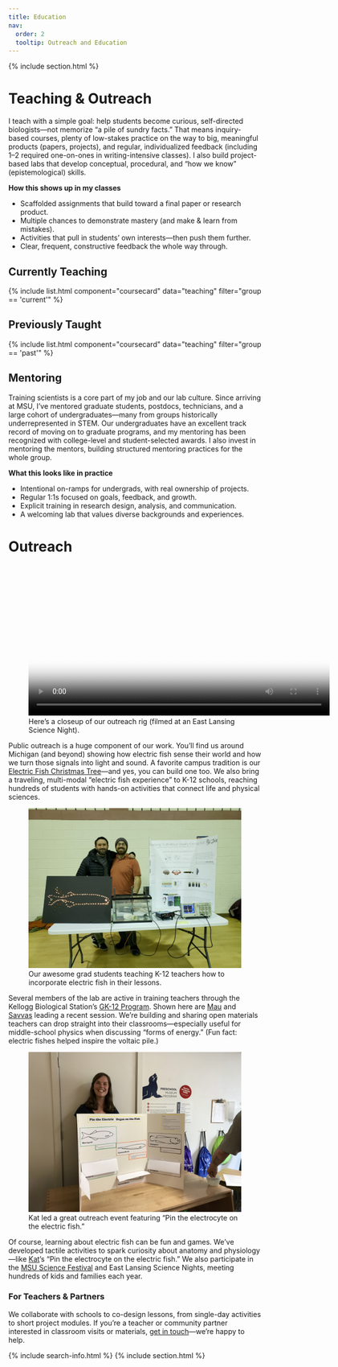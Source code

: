 ```yaml
---
title: Education
nav:
  order: 2
  tooltip: Outreach and Education
---
```


{% include section.html %}

# <i class="fas fa-graduation-cap"></i> Teaching & Outreach

I teach with a simple goal: help students become curious, self-directed biologists—not memorize “a pile of sundry facts.” That means inquiry-based courses, plenty of low-stakes practice on the way to big, meaningful products (papers, projects), and regular, individualized feedback (including 1–2 required one-on-ones in writing-intensive classes). I also build project-based labs that develop conceptual, procedural, and “how we know” (epistemological) skills.

**How this shows up in my classes**

- Scaffolded assignments that build toward a final paper or research product.
- Multiple chances to demonstrate mastery (and make & learn from mistakes).
- Activities that pull in students’ own interests—then push them further.
- Clear, frequent, constructive feedback the whole way through.

## Currently Teaching

{% include list.html component="coursecard" data="teaching" filter="group == 'current'" %}

## Previously Taught

{% include list.html component="coursecard" data="teaching" filter="group == 'past'" %}

## Mentoring

Training scientists is a core part of my job and our lab culture. Since arriving at MSU, I’ve mentored graduate students, postdocs, technicians, and a large cohort of undergraduates—many from groups historically underrepresented in STEM. Our undergraduates have an excellent track record of moving on to graduate programs, and my mentoring has been recognized with college-level and student-selected awards. I also invest in mentoring the mentors, building structured mentoring practices for the whole group.

**What this looks like in practice**

- Intentional on-ramps for undergrads, with real ownership of projects.
- Regular 1:1s focused on goals, feedback, and growth.
- Explicit training in research design, analysis, and communication.
- A welcoming lab that values diverse backgrounds and experiences.

# <i class="fas fa-bullhorn"></i> Outreach

<figure class="outreach-media">
  <video controls poster="/images/outreach_rig.jpg" width="600">
    <source src="/images/outreach_rig.mov" type="video/quicktime">
    <p>Your browser does not support the video tag. You can
      <a href="/images/outreach_rig.mov">download the video here</a>.
    </p>
  </video>
  <figcaption>
    Here’s a closeup of our outreach rig (filmed at an East Lansing Science Night).
  </figcaption>
</figure>

Public outreach is a huge component of our work. You’ll find us around Michigan (and beyond) showing how electric fish sense their world and how we turn those signals into light and sound. A favorite campus tradition is our <a href="/2014/12/12/electric-fish-christmas-tree/">Electric Fish Christmas Tree</a>—and yes, you can build one too. We also bring a traveling, multi-modal “electric fish experience” to K-12 schools, reaching hundreds of students with hands-on activities that connect life and physical sciences.

<figure class="outreach-media">
  <img src="/images/mau_savvas_outreach.jpeg"
       alt="Grad students teaching K-12 teachers how to incorporate electric fish in their lessons"
       width="600">
  <figcaption>
    Our awesome grad students teaching K-12 teachers how to incorporate electric fish in their lessons.
  </figcaption>
</figure>

Several members of the lab are active in training teachers through the Kellogg Biological Station’s <a href="http://kbsgk12project.kbs.msu.edu">GK-12 Program</a>. Shown here are <a href="/people/mau/">Mau</a> and <a href="/people/savvas/">Savvas</a> leading a recent session. We’re building and sharing open materials teachers can drop straight into their classrooms—especially useful for middle-school physics when discussing “forms of energy.” (Fun fact: electric fishes helped inspire the voltaic pile.)

<figure class="outreach-media">
  <img src="/images/kat_outreach.jpeg" alt="Kat leading outreach: pin the electrocyte on the fish" width="600">
  <figcaption>
    Kat led a great outreach event featuring “Pin the electrocyte on the electric fish.”
  </figcaption>
</figure>

Of course, learning about electric fish can be fun and games. We’ve developed tactile activities to spark curiosity about anatomy and physiology—like <a href="/people/kat">Kat</a>’s “Pin the electrocyte on the electric fish.” We also participate in the <a href="http://sciencefestival.msu.edu">MSU Science Festival</a> and East Lansing Science Nights, meeting hundreds of kids and families each year.

### For Teachers & Partners

We collaborate with schools to co-design lessons, from single-day activities to short project modules. If you’re a teacher or community partner interested in classroom visits or materials, <a href="/contact/">get in touch</a>—we’re happy to help.

{% include search-info.html %}
{% include section.html %}
